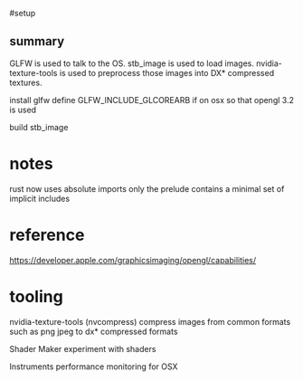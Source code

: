 #setup

## summary

GLFW is used to talk to the OS.
stb_image is used to load images.
nvidia-texture-tools is used to preprocess those images into DX* compressed textures.

install glfw
define GLFW_INCLUDE_GLCOREARB if on osx so that opengl 3.2 is used

build stb_image

# notes
rust now uses absolute imports only
the prelude contains a minimal set of implicit includes

# reference

https://developer.apple.com/graphicsimaging/opengl/capabilities/

# tooling

nvidia-texture-tools (nvcompress)
    compress images from common formats such as png jpeg to dx* compressed formats

Shader Maker
    experiment with shaders

Instruments
    performance monitoring for OSX
